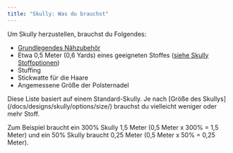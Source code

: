 ```yaml
---
title: "Skully: Was du brauchst"
---
```


Um Skully herzustellen, brauchst du Folgendes:

- [Grundlegendes Nähzubehör](/docs/sewing/basic-sewing-supplies)
- Etwa 0,5 Meter (0,6 Yards) eines geeigneten Stoffes ([siehe Skully Stoffoptionen](/docs/designs/skully/fabric/))
- Stuffing
- Stickwatte für die Haare
- Angemessene Größe der Polsternadel

<Note>

Diese Liste basiert auf einem Standard-Skully. Je nach [Größe des Skullys] (/docs/designs/skully/options/size/) brauchst du vielleicht weniger oder mehr Stoff.

Zum Beispiel braucht ein 300% Skully 1,5 Meter (0,5 Meter x 300% = 1,5 Meter) und ein 50% Skully braucht 0,25 Meter (0,5 Meter x 50% = 0,25 Meter).

</Note>
